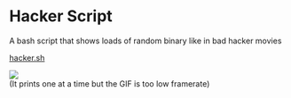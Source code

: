 # Hacker Script
A bash script that shows loads of random binary like in bad hacker movies

[hacker.sh](https://github.com/ChaoticPumpkin/-Hacker-Script/blob/master/hacker.sh)

![](https://cdn.discordapp.com/attachments/688839580035580033/745746435420455053/ezgif-6-f51531a00ab3.gif)  
(It prints one at a time but the GIF is too low framerate)
